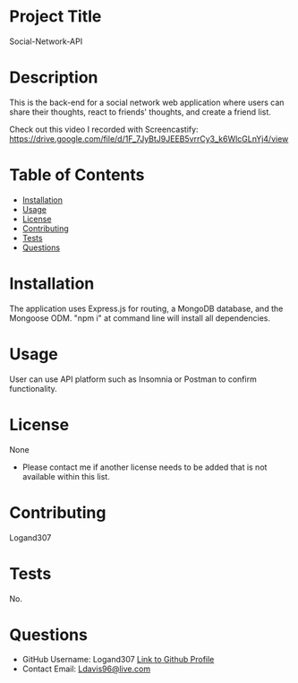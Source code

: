 
# Project Title
Social-Network-API
# Description
This is the back-end for a social network web application where users can share their thoughts, react to friends' thoughts, and create a friend list. 

Check out this video I recorded with Screencastify: https://drive.google.com/file/d/1F_7JyBtJ9JEEB5vrrCy3_k6WlcGLnYj4/view

# Table of Contents 
* [Installation](#installation)
* [Usage](#usage)
* [License](#license)
* [Contributing](#contributing)
* [Tests](#tests)
* [Questions](#questions)
    
# Installation
The application uses Express.js for routing, a MongoDB database, and the Mongoose ODM. "npm i" at command line will install all dependencies.
# Usage
User can use API platform such as Insomnia or Postman to confirm functionality.
# License 
None

* Please contact me if another license needs to be added that is not available within this list. 
# Contributing 
Logand307
# Tests
No.
# Questions
* GitHub Username: 
Logand307
[Link to Github Profile](https://github.com/Logand307)
* Contact Email: 
Ldavis96@live.com
